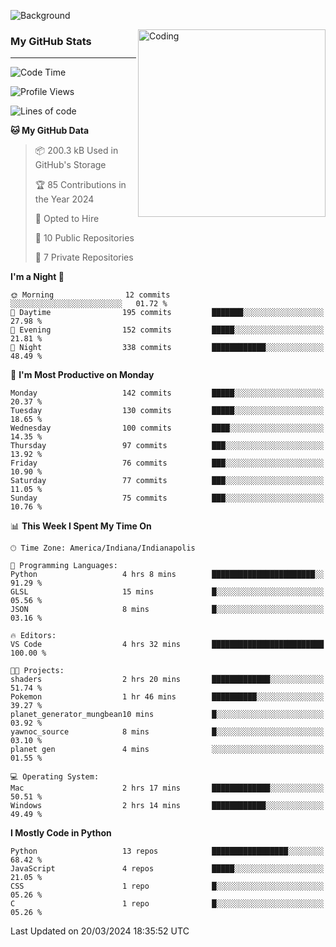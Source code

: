 ![Background](https://github.com/Nguyen-Noah/Nguyen-Noah/assets/112649680/f5d2296f-0508-400c-abcf-47c085708a2a)

<img align="right" alt="Coding" width="300" src="https://cdn.dribbble.com/users/1277312/screenshots/14733298/media/39b1045e593737587dd60e42c8422d1f.gif" >

### My GitHub Stats
---
<!--START_SECTION:waka-->
![Code Time](http://img.shields.io/badge/Code%20Time-151%20hrs%2040%20mins-blue)

![Profile Views](http://img.shields.io/badge/Profile%20Views-0-blue)

![Lines of code](https://img.shields.io/badge/From%20Hello%20World%20I%27ve%20Written-145.7%20thousand%20lines%20of%20code-blue)

**🐱 My GitHub Data** 

> 📦 200.3 kB Used in GitHub's Storage 
 > 
> 🏆 85 Contributions in the Year 2024
 > 
> 💼 Opted to Hire
 > 
> 📜 10 Public Repositories 
 > 
> 🔑 7 Private Repositories 
 > 
**I'm a Night 🦉** 

```text
🌞 Morning                12 commits          ░░░░░░░░░░░░░░░░░░░░░░░░░   01.72 % 
🌆 Daytime                195 commits         ███████░░░░░░░░░░░░░░░░░░   27.98 % 
🌃 Evening                152 commits         █████░░░░░░░░░░░░░░░░░░░░   21.81 % 
🌙 Night                  338 commits         ████████████░░░░░░░░░░░░░   48.49 % 
```
📅 **I'm Most Productive on Monday** 

```text
Monday                   142 commits         █████░░░░░░░░░░░░░░░░░░░░   20.37 % 
Tuesday                  130 commits         █████░░░░░░░░░░░░░░░░░░░░   18.65 % 
Wednesday                100 commits         ████░░░░░░░░░░░░░░░░░░░░░   14.35 % 
Thursday                 97 commits          ███░░░░░░░░░░░░░░░░░░░░░░   13.92 % 
Friday                   76 commits          ███░░░░░░░░░░░░░░░░░░░░░░   10.90 % 
Saturday                 77 commits          ███░░░░░░░░░░░░░░░░░░░░░░   11.05 % 
Sunday                   75 commits          ███░░░░░░░░░░░░░░░░░░░░░░   10.76 % 
```


📊 **This Week I Spent My Time On** 

```text
🕑︎ Time Zone: America/Indiana/Indianapolis

💬 Programming Languages: 
Python                   4 hrs 8 mins        ███████████████████████░░   91.29 % 
GLSL                     15 mins             █░░░░░░░░░░░░░░░░░░░░░░░░   05.56 % 
JSON                     8 mins              █░░░░░░░░░░░░░░░░░░░░░░░░   03.16 % 

🔥 Editors: 
VS Code                  4 hrs 32 mins       █████████████████████████   100.00 % 

🐱‍💻 Projects: 
shaders                  2 hrs 20 mins       █████████████░░░░░░░░░░░░   51.74 % 
Pokemon                  1 hr 46 mins        ██████████░░░░░░░░░░░░░░░   39.27 % 
planet_generator_mungbean10 mins             █░░░░░░░░░░░░░░░░░░░░░░░░   03.92 % 
yawnoc_source            8 mins              █░░░░░░░░░░░░░░░░░░░░░░░░   03.10 % 
planet gen               4 mins              ░░░░░░░░░░░░░░░░░░░░░░░░░   01.55 % 

💻 Operating System: 
Mac                      2 hrs 17 mins       █████████████░░░░░░░░░░░░   50.51 % 
Windows                  2 hrs 14 mins       ████████████░░░░░░░░░░░░░   49.49 % 
```

**I Mostly Code in Python** 

```text
Python                   13 repos            █████████████████░░░░░░░░   68.42 % 
JavaScript               4 repos             █████░░░░░░░░░░░░░░░░░░░░   21.05 % 
CSS                      1 repo              █░░░░░░░░░░░░░░░░░░░░░░░░   05.26 % 
C                        1 repo              █░░░░░░░░░░░░░░░░░░░░░░░░   05.26 % 
```




 Last Updated on 20/03/2024 18:35:52 UTC
<!--END_SECTION:waka-->

<!--
**Nguyen-Noah/Nguyen-Noah** is a ✨ _special_ ✨ repository because its `README.md` (this file) appears on your GitHub profile.

Here are some ideas to get you started:

- 🔭 I’m currently working on ...
- 🌱 I’m currently learning ...
- 👯 I’m looking to collaborate on ...
- 🤔 I’m looking for help with ...
- 💬 Ask me about ...
- 📫 How to reach me: ...
- 😄 Pronouns: ...
- ⚡ Fun fact: ...
-->
